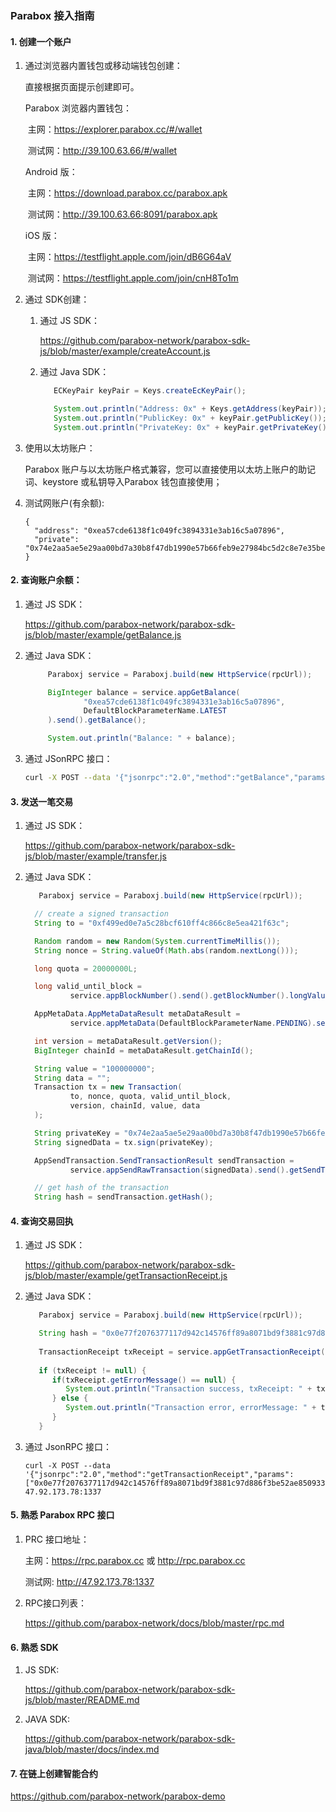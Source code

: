 ### Parabox 接入指南

#### 1. 创建一个账户

   1. 通过浏览器内置钱包或移动端钱包创建：

      直接根据页面提示创建即可。

      Parabox 浏览器内置钱包：

      ​	主网：<https://explorer.parabox.cc/#/wallet> 

      ​	测试网：<http://39.100.63.66/#/wallet> 

      Android 版：

      ​	主网：<https://download.parabox.cc/parabox.apk>  

      ​	测试网：<http://39.100.63.66:8091/parabox.apk>

      iOS 版：

      ​	主网：<https://testflight.apple.com/join/dB6G64aV>

      ​	测试网：https://testflight.apple.com/join/cnH8To1m

   2. 通过 SDK创建：

      1. 通过  JS SDK：

         https://github.com/parabox-network/parabox-sdk-js/blob/master/example/createAccount.js

      2. 通过  Java SDK：

         ```java
            ECKeyPair keyPair = Keys.createEcKeyPair();

            System.out.println("Address: 0x" + Keys.getAddress(keyPair));
            System.out.println("PublicKey: 0x" + keyPair.getPublicKey());
            System.out.println("PrivateKey: 0x" + keyPair.getPrivateKey());
         ```

   3. 使用以太坊账户：

      Parabox 账户与以太坊账户格式兼容，您可以直接使用以太坊上账户的助记词、keystore 或私钥导入Parabox 钱包直接使用；

   4. 测试网账户(有余额):

      ```
      {
        "address": "0xea57cde6138f1c049fc3894331e3ab16c5a07896",
        "private": "0x74e2aa5ae5e29aa00bd7a30b8f47db1990e57b66feb9e27984bc5d2c8e7e35be"
      }
      ```

#### 2. 查询账户余额：

   1. 通过 JS SDK：

      <https://github.com/parabox-network/parabox-sdk-js/blob/master/example/getBalance.js>

   2. 通过 Java SDK： 
   
      ```java
           Paraboxj service = Paraboxj.build(new HttpService(rpcUrl));

           BigInteger balance = service.appGetBalance(
                   "0xea57cde6138f1c049fc3894331e3ab16c5a07896",
                   DefaultBlockParameterName.LATEST
           ).send().getBalance();

           System.out.println("Balance: " + balance);
       ```
      

   3. 通过 JSonRPC 接口：

      ```sh
      curl -X POST --data '{"jsonrpc":"2.0","method":"getBalance","params":["0xea57cde6138f1c049fc3894331e3ab16c5a07896", "latest"],"id":1}' 47.92.173.78:1337
      ```

#### 3. 发送一笔交易

   1. 通过 JS SDK：

      <https://github.com/parabox-network/parabox-sdk-js/blob/master/example/transfer.js>

   2. 通过 Java SDK： 
   
      ```java
         Paraboxj service = Paraboxj.build(new HttpService(rpcUrl));

        // create a signed transaction
        String to = "0xf499ed0e7a5c28bcf610ff4c866c8e5ea421f63c";

        Random random = new Random(System.currentTimeMillis());
        String nonce = String.valueOf(Math.abs(random.nextLong()));

        long quota = 20000000L;

        long valid_until_block =
                service.appBlockNumber().send().getBlockNumber().longValue() + 88;

        AppMetaData.AppMetaDataResult metaDataResult =
                service.appMetaData(DefaultBlockParameterName.PENDING).send().getAppMetaDataResult();

        int version = metaDataResult.getVersion();
        BigInteger chainId = metaDataResult.getChainId();

        String value = "100000000";
        String data = "";
        Transaction tx = new Transaction(
                to, nonce, quota, valid_until_block,
                version, chainId, value, data
        );

        String privateKey = "0x74e2aa5ae5e29aa00bd7a30b8f47db1990e57b66feb9e27984bc5d2c8e7e35be";
        String signedData = tx.sign(privateKey);

        AppSendTransaction.SendTransactionResult sendTransaction =
                service.appSendRawTransaction(signedData).send().getSendTransactionResult();

        // get hash of the transaction
        String hash = sendTransaction.getHash();
      ```
      

#### 4. 查询交易回执

   1. 通过 JS SDK：

      <https://github.com/parabox-network/parabox-sdk-js/blob/master/example/getTransactionReceipt.js>

   2. 通过 Java SDK：
      ```java
         Paraboxj service = Paraboxj.build(new HttpService(rpcUrl));

         String hash = "0x0e77f2076377117d942c14576ff89a8071bd9f3881c97d886f3be52ae8509332";
         
         TransactionReceipt txReceipt = service.appGetTransactionReceipt(hash).send().getTransactionReceipt();
         
         if (txReceipt != null) {
            if(txReceipt.getErrorMessage() == null) {
               System.out.println("Transaction success, txReceipt: " + txReceipt);
            } else {
               System.out.println("Transaction error, errorMessage: " + txReceipt.getErrorMessage());
            }
         }
      ```
      

   3. 通过 JsonRPC 接口：

      ```shell
      curl -X POST --data '{"jsonrpc":"2.0","method":"getTransactionReceipt","params":["0x0e77f2076377117d942c14576ff89a8071bd9f3881c97d886f3be52ae8509332"],"id":1}' 47.92.173.78:1337
      ```

#### 5. 熟悉 Parabox RPC 接口

   1. PRC 接口地址：

      主网：https://rpc.parabox.cc 或 http://rpc.parabox.cc

      测试网: http://47.92.173.78:1337

   2. RPC接口列表：

      <https://github.com/parabox-network/docs/blob/master/rpc.md>

#### 6. 熟悉 SDK 

   1. JS SDK:

      <https://github.com/parabox-network/parabox-sdk-js/blob/master/README.md>

   2. JAVA SDK:

      <https://github.com/parabox-network/parabox-sdk-java/blob/master/docs/index.md>

#### 7. 在链上创建智能合约

   <https://github.com/parabox-network/parabox-demo>
